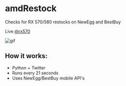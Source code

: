 # amdRestock
Checks for RX 570/580 restocks on NewEgg and BestBuy

Live [@rx570](https://twitter.com/rx570)

![gif](/images/term.gif)

## How it works:
- Python + Twitter
- Runs every 21 seconds
- Uses NewEgg/BestBuy mobile API's
